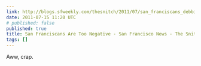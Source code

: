 ```yaml
---
link: http://blogs.sfweekly.com/thesnitch/2011/07/san_franciscans_debbie_downer.php
date: 2011-07-15 11:20 UTC
# published: false
published: true
title: San Franciscans Are Too Negative - San Francisco News - The Snitch
tags: []
---
```


Aww, crap.
